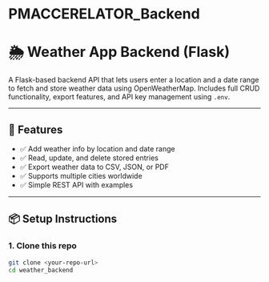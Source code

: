# PMACCERELATOR_Backend

# 🌦️ Weather App Backend (Flask)

A Flask-based backend API that lets users enter a location and a date range to fetch and store weather data using OpenWeatherMap. Includes full CRUD functionality, export features, and API key management using `.env`.

---

## 🚀 Features

- ✅ Add weather info by location and date range  
- ✅ Read, update, and delete stored entries  
- ✅ Export weather data to CSV, JSON, or PDF  
- ✅ Supports multiple cities worldwide  
- ✅ Simple REST API with examples

---

## 📦 Setup Instructions

### 1. Clone this repo

```bash
git clone <your-repo-url>
cd weather_backend

